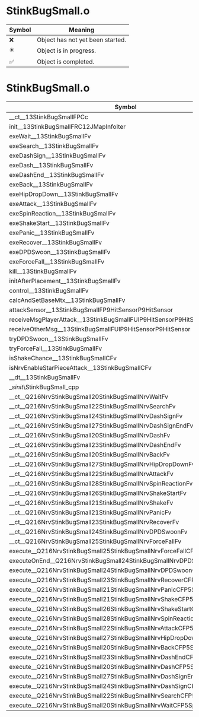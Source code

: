 # StinkBugSmall.o
| Symbol | Meaning 
| ------------- | ------------- 
| :x: | Object has not yet been started. 
| :eight_pointed_black_star: | Object is in progress. 
| :white_check_mark: | Object is completed. 


# StinkBugSmall.o
| Symbol | Decompiled? |
| ------------- | ------------- |
| __ct__13StinkBugSmallFPCc | :x: |
| init__13StinkBugSmallFRC12JMapInfoIter | :x: |
| exeWait__13StinkBugSmallFv | :x: |
| exeSearch__13StinkBugSmallFv | :x: |
| exeDashSign__13StinkBugSmallFv | :x: |
| exeDash__13StinkBugSmallFv | :x: |
| exeDashEnd__13StinkBugSmallFv | :x: |
| exeBack__13StinkBugSmallFv | :x: |
| exeHipDropDown__13StinkBugSmallFv | :x: |
| exeAttack__13StinkBugSmallFv | :x: |
| exeSpinReaction__13StinkBugSmallFv | :x: |
| exeShakeStart__13StinkBugSmallFv | :x: |
| exePanic__13StinkBugSmallFv | :x: |
| exeRecover__13StinkBugSmallFv | :x: |
| exeDPDSwoon__13StinkBugSmallFv | :x: |
| exeForceFall__13StinkBugSmallFv | :x: |
| kill__13StinkBugSmallFv | :x: |
| initAfterPlacement__13StinkBugSmallFv | :x: |
| control__13StinkBugSmallFv | :x: |
| calcAndSetBaseMtx__13StinkBugSmallFv | :x: |
| attackSensor__13StinkBugSmallFP9HitSensorP9HitSensor | :x: |
| receiveMsgPlayerAttack__13StinkBugSmallFUlP9HitSensorP9HitSensor | :x: |
| receiveOtherMsg__13StinkBugSmallFUlP9HitSensorP9HitSensor | :x: |
| tryDPDSwoon__13StinkBugSmallFv | :x: |
| tryForceFall__13StinkBugSmallFv | :x: |
| isShakeChance__13StinkBugSmallCFv | :x: |
| isNrvEnableStarPieceAttack__13StinkBugSmallCFv | :x: |
| __dt__13StinkBugSmallFv | :x: |
| __sinit_\StinkBugSmall_cpp | :x: |
| __ct__Q216NrvStinkBugSmall20StinkBugSmallNrvWaitFv | :x: |
| __ct__Q216NrvStinkBugSmall22StinkBugSmallNrvSearchFv | :x: |
| __ct__Q216NrvStinkBugSmall24StinkBugSmallNrvDashSignFv | :x: |
| __ct__Q216NrvStinkBugSmall27StinkBugSmallNrvDashSignEndFv | :x: |
| __ct__Q216NrvStinkBugSmall20StinkBugSmallNrvDashFv | :x: |
| __ct__Q216NrvStinkBugSmall23StinkBugSmallNrvDashEndFv | :x: |
| __ct__Q216NrvStinkBugSmall20StinkBugSmallNrvBackFv | :x: |
| __ct__Q216NrvStinkBugSmall27StinkBugSmallNrvHipDropDownFv | :x: |
| __ct__Q216NrvStinkBugSmall22StinkBugSmallNrvAttackFv | :x: |
| __ct__Q216NrvStinkBugSmall28StinkBugSmallNrvSpinReactionFv | :x: |
| __ct__Q216NrvStinkBugSmall26StinkBugSmallNrvShakeStartFv | :x: |
| __ct__Q216NrvStinkBugSmall21StinkBugSmallNrvShakeFv | :x: |
| __ct__Q216NrvStinkBugSmall21StinkBugSmallNrvPanicFv | :x: |
| __ct__Q216NrvStinkBugSmall23StinkBugSmallNrvRecoverFv | :x: |
| __ct__Q216NrvStinkBugSmall24StinkBugSmallNrvDPDSwoonFv | :x: |
| __ct__Q216NrvStinkBugSmall25StinkBugSmallNrvForceFallFv | :x: |
| execute__Q216NrvStinkBugSmall25StinkBugSmallNrvForceFallCFP5Spine | :x: |
| executeOnEnd__Q216NrvStinkBugSmall24StinkBugSmallNrvDPDSwoonCFP5Spine | :x: |
| execute__Q216NrvStinkBugSmall24StinkBugSmallNrvDPDSwoonCFP5Spine | :x: |
| execute__Q216NrvStinkBugSmall23StinkBugSmallNrvRecoverCFP5Spine | :x: |
| execute__Q216NrvStinkBugSmall21StinkBugSmallNrvPanicCFP5Spine | :x: |
| execute__Q216NrvStinkBugSmall21StinkBugSmallNrvShakeCFP5Spine | :x: |
| execute__Q216NrvStinkBugSmall26StinkBugSmallNrvShakeStartCFP5Spine | :x: |
| execute__Q216NrvStinkBugSmall28StinkBugSmallNrvSpinReactionCFP5Spine | :x: |
| execute__Q216NrvStinkBugSmall22StinkBugSmallNrvAttackCFP5Spine | :x: |
| execute__Q216NrvStinkBugSmall27StinkBugSmallNrvHipDropDownCFP5Spine | :x: |
| execute__Q216NrvStinkBugSmall20StinkBugSmallNrvBackCFP5Spine | :x: |
| execute__Q216NrvStinkBugSmall23StinkBugSmallNrvDashEndCFP5Spine | :x: |
| execute__Q216NrvStinkBugSmall20StinkBugSmallNrvDashCFP5Spine | :x: |
| execute__Q216NrvStinkBugSmall27StinkBugSmallNrvDashSignEndCFP5Spine | :x: |
| execute__Q216NrvStinkBugSmall24StinkBugSmallNrvDashSignCFP5Spine | :x: |
| execute__Q216NrvStinkBugSmall22StinkBugSmallNrvSearchCFP5Spine | :x: |
| execute__Q216NrvStinkBugSmall20StinkBugSmallNrvWaitCFP5Spine | :x: |

